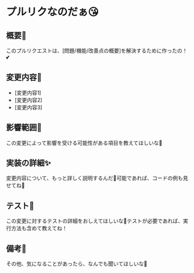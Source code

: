 # プルリクなのだぁ😘

## 概要🍓
このプルリクエストは、[問題/機能/改善点の概要]を解決するために作ったの！💕

## 変更内容🎀
- [変更内容1]
- [変更内容2]
- [変更内容3]

## 影響範囲🌟
この変更によって影響を受ける可能性がある項目を教えてほしいな🙏

## 実装の詳細✨
変更内容について、もっと詳しく説明するんだ👀可能であれば、コードの例も見せてね🌸

## テスト🍉
この変更に対するテストの詳細をおしえてほしいな💖テストが必要であれば、実行方法も含めて教えてね！

## 備考🌈
その他、気になることがあったら、なんでも聞いてほしいな💭
